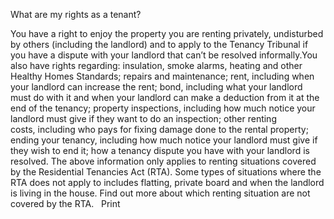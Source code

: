 What are my rights as a tenant?

You have a right to enjoy the property you are renting privately, undisturbed by others (including the landlord) and to apply to the Tenancy Tribunal if you have a dispute with your landlord that can’t be resolved informally.You also have rights regarding: insulation, smoke alarms, heating and other Healthy Homes Standards;
repairs and maintenance;
rent, including when your landlord can increase the rent;
bond, including what your landlord must do with it and when your landlord can make a deduction from it at the end of the tenancy;
property inspections, including how much notice your landlord must give if they want to do an inspection;
other renting costs, including who pays for fixing damage done to the rental property;
ending your tenancy, including how much notice your landlord must give if they wish to end it;
how a tenancy dispute you have with your landlord is resolved.
The above information only applies to renting situations covered by the Residential Tenancies Act (RTA). Some types of situations where the RTA does not apply to includes flatting, private board and when the landlord is living in the house. Find out more about which renting situation are not covered by the RTA.    Print 